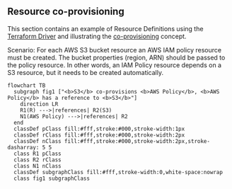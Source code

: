 ## Resource co-provisioning

This section contains an example of Resource Definitions using the [Terraform Driver](https://developer.humanitec.com/integration-and-extensions/drivers/generic-drivers/terraform/) and illustrating the [co-provisioning](https://developer.humanitec.com/platform-orchestrator/resources/resource-graph/#co-provision-resources) concept.

Scenario: For each AWS S3 bucket resource an AWS IAM policy resource must be created. The bucket properties (region, ARN) should be passed to the policy resource. 
In other words, an IAM Policy resource depends on a S3 resource, but it needs to be created automatically.

```mermaid
flowchart TB
  subgraph fig1 ["<b>S3</b> co-provisions <b>AWS Policy</b>, <b>AWS Policy</b> has a reference to <b>S3</b>"]
    direction LR
    R1(R) --->|references| R2(S3)
    N1(AWS Policy) --->|references| R2
  end
  classDef pClass fill:#fff,stroke:#000,stroke-width:1px
  classDef rClass fill:#fff,stroke:#000,stroke-width:2px
  classDef nClass fill:#fff,stroke:#000,stroke-width:2px,stroke-dasharray: 5 5
  class R1 pClass
  class R2 rClass
  class N1 nClass
  classDef subgraphClass fill:#fff,stroke-width:0,white-space:nowrap
  class fig1 subgraphClass
```

